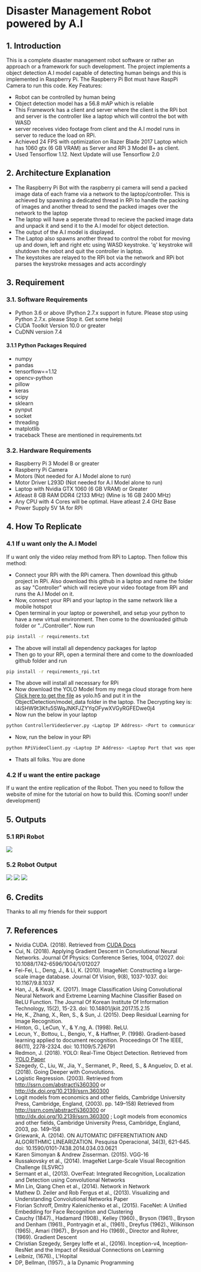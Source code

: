 # Disaster Management Robot powered by A.I
## 1. Introduction
This is a complete disaster management robot software or rather an approach or a framework for such development. The project implements a object detection A.I model capable of detecting human beings and this is implemented in Raspberry Pi.
The  Raspberry Pi Bot must have RaspPi Camera to run this code.
Key Features:
 - Robot can be controlled by human being
 - Object detection model has a 56.8 mAP which is reliable
 - This Framework has a client and server where the client is the RPi bot and server is the controller like a laptop which will control the bot with WASD
 - server receives video footage from client and the A.I model runs in server to reduce the load on RPi.
 - Achieved 24 FPS with optimization on Razer Blade 2017 Laptop which has 1060 gtx (6 GB VRAM) as Server and RPi 3 Model B+ as client.
 - Used Tensorflow 1.12. Next Update will use Tensorflow 2.0

## 2. Architecture Explanation
 - The Raspberry Pi Bot with the raspberry pi camera will send a packed image data of each frame via a network to the laptop/controller. This is achieved by spawning a dedicated thread in RPi to handle the packing of images and another thread to send the packed images over the network to the laptop
 - The laptop will have a seperate thread to recieve the packed image data and unpack it and send it to the A.I model for object detection.
 - The output of the A.I model is displayed.
 - The Laptop also spawns another thread to control the robot for moving up and down, left and right etc using WASD keystroke. 'q' keystroke will shutdown the robot and quit the controller in laptop.
 - The keystokes are relayed to the RPi bot via the network and RPi bot parses the keystroke messages and acts accordingly

## 3. Requirement
### 3.1. Software Requirements
 - Python 3.6 or above (Python 2.7.x support in future. Please stop using Python 2.7.x. please Stop it. Get some help)
 - CUDA Toolkit Version 10.0 or greater
 - CuDNN version 7.4
#### 3.1.1 Python Packages Required
 - numpy
 - pandas
 - tensorflow==1.12
 - opencv-python
 - pillow
 - keras
 - scipy
 - sklearn
 - pynput
 - socket
 - threading
 - matplotlib
 - traceback
These are mentioned in requirements.txt
### 3.2. Hardware Requirements
 - Raspberry Pi 3 Model B or greater
 - Raspberry Pi Camera
 - Motors (Not needed for A.I Model alone to run)
 - Motor Driver L293D (Not needed for A.I Model alone to run)
 - Laptop with Nvidia GTX 1060 (6 GB VRAM) or Greater
 - Atleast 8 GB RAM DDR4 (2133 MHz) (Mine is 16 GB 2400 MHz)
 - Any CPU with 4 Cores will be optimal. Have atleast 2.4 GHz Base
 - Power Supply 5V 1A for RPi
## 4. How To Replicate
### 4.1 If u want only the A.I Model
If u want only the video relay method from RPi to Laptop. Then follow this method:  
 - Connect your RPi with the RPi camera. Then download this github project in RPi. Also download this github in a laptop and name the folder as say "Controller" which will recieve your video footage from RPi and runs the A.I Model on it.
 - Now, connect your RPi and your laptop in the same network like a mobile hotspot
 - Open terminal in your laptop or powershell, and setup your python to have a new virtual environment. Then come to the downloaded github folder or "../Controller". Now run
 ```bash
 pip install -r requirements.txt
 ```
 - The above will install all dependency packages for laptop
 - Then go to your RPi, open a terminal there and come to the downloaded github folder and run 
 ```bash
 pip install -r requirements_rpi.txt
 ```
 - The above will install all necessary for RPi
 - Now download the YOLO Model from my mega cloud storage from here [Click here to get the file](https://mega.nz/#!NP5k2YzC) as yolo.h5 and put it in the ObjectDetection/model_data folder in the laptop. The Decrypting key is: I4iSHW9t3Kfu5SWqJNKFJZYYqOFywXVGyRGFEDwe0j4
 - Now run the below in your laptop
 ```bash
 python ControllerVideoServer.py <Laptop IP Address> <Port to communicate>
 ```
 - Now, run the below in your RPi
 ```bash
 python RPiVideoClient.py <Laptop IP Address> <Laptop Port that was opened to communicate>
 ```
 - Thats all folks. You are done

### 4.2 If u want the entire package
If u want the entire replication of the Robot. Then you need to follow the website of mine for the tutorial on how to build this. (Coming soon!! under development)

## 5. Outputs
### 5.1 RPi Robot
<img src = "./outputs/Robot Image.JPG" />

### 5.2 Robot Output
<img src = "./outputs/Test1.JPG" />
<img src = "./outputs/Test2.JPG" />
<img src = "./outputs/Test3.JPG" />

## 6. Credits
Thanks to all my friends for their support

## 7. References
 - Nvidia CUDA. (2018). Retrieved from [CUDA Docs](http://developer.download.nvidia.com/compute/cuda/9.0/Prod/docs/sidebar/CUDA_Quick_Start_Guide.pdf)
 - Cui, N. (2018). Applying Gradient Descent in Convolutional Neural Networks. Journal Of Physics: Conference Series, 1004, 012027. doi: 10.1088/1742-6596/1004/1/012027
 - Fei-Fei, L., Deng, J., & Li, K. (2010). ImageNet: Constructing a large-scale image database. Journal Of Vision, 9(8), 1037-1037. doi: 10.1167/9.8.1037
 - Han, J., & Kwak, K. (2017). Image Classification Using Convolutional Neural Network and Extreme Learning Machine Classifier Based on ReLU Function. The Journal Of Korean Institute Of Information Technology, 15(2), 15-23. doi: 10.14801/jkiit.2017.15.2.15
 - He, K., Zhang, X., Ren, S., & Sun, J. (2015). Deep Residual Learning for Image Recognition.
 - Hinton, G., LeCun, Y., & Y.ng, A. (1998). ReLU.
 - Lecun, Y., Bottou, L., Bengio, Y., & Haffner, P. (1998). Gradient-based learning applied to document recognition. Proceedings Of The IEEE, 86(11), 2278-2324. doi: 10.1109/5.726791
 - Redmon, J. (2018). YOLO: Real-Time Object Detection. Retrieved from [YOLO Paper](https://pjreddie.com/darknet/yolo/)
  - Szegedy, C., Liu, W., Jia, Y., Sermanet, P., Reed, S., & Anguelov, D. et al. (2018). Going Deeper with Convolutions. 
 - Logistic Regression. (2003). Retrieved from http://ssrn.com/abstract¼360300 or http://dx.doi.org/10.2139/ssrn.360300
 - Logit models from economics and other fields, Cambridge University Press, Cambridge, England, (2003). pp. 149–158) Retrieved from http://ssrn.com/abstract¼360300 or http://dx.doi.org/10.2139/ssrn.360300 ; Logit models from economics and other fields, Cambridge University Press, Cambridge, England, 2003, pp. 149–158
 - Griewank, A. (2014). ON AUTOMATIC DIFFERENTIATION AND ALGORITHMIC LINEARIZATION. Pesquisa Operacional, 34(3), 621-645. doi: 10.1590/0101-7438.2014.034.03.0621
 - Karen Simonyan & Andrew Zisserman.  (2015). VGG-16
 - Russakovsky et al., (2014). ImageNet Large-Scale Visual Recognition Challenge (ILSVRC)
 - Sermant et al., (2013). OverFeat: Integrated Recognition, Localization and Detection using Convolutional Networks
 - Min Lin, Qiang Chen et al., (2014). Network in Network
 - Mathew D. Zeiler and Rob Fergus et al., (2013). Visualizing and Understanding Convolutional Networks Paper
 - Florian Schroff, Dmitry Kalenichenko et al., (2015). FaceNet: A Unified Embedding for Face Recognition and Clustering
 - Cauchy (1847)., Hadamard (1908)., Kelley (1960)., Bryson (1961)., Bryson and Denham (1961)., Pontryagin et al., (1961)., Dreyfus (1962)., Wilkinson (1965)., Amari (1967)., Bryson and Ho (1969)., Director and Rohrer, (1969). Gradient Descent
 - Christian Szegedy, Sergey Ioffe et al., (2016). Inception-v4, Inception-ResNet and the Impact of Residual Connections on Learning
 - Leibniz, (1676)., L'Hopital 
 - DP, Bellman, (1957)., à la Dynamic Programming
